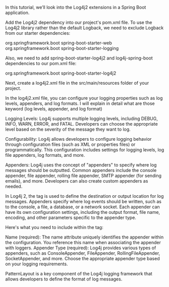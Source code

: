 In this tutorial, we’ll look into the Log4j2 extensions in a Spring Boot application.

Add the Log4j2 dependency into our project's pom.xml file.
To use the Log4j2 library rather than the default Logback, we need to exclude Logback from our starter dependencies:

<dependency>
    <groupId>org.springframework.boot</groupId>
    <artifactId>spring-boot-starter-web</artifactId>
    <exclusions>
        <exclusion>
            <groupId>org.springframework.boot</groupId>
            <artifactId>spring-boot-starter-logging</artifactId>
        </exclusion>
    </exclusions>
</dependency>

Also, we need to add spring-boot-starter-log4j2 and log4j-spring-boot dependencies to our pom.xml file:

<dependency>
    <groupId>org.springframework.boot</groupId>
    <artifactId>spring-boot-starter-log4j2</artifactId>
</dependency>

Next, create a log4j2.xml file in the src/main/resources folder of your project.

In the log4j2.xml file, you can configure your logging properties such as log levels, appenders, and log formats.
I will explain in detail what are those keyword (log levels, appender, and log format)

Logging Levels: Log4j supports multiple logging levels, including DEBUG, INFO, WARN, ERROR, and FATAL. Developers can choose the appropriate level based on the severity of the message they want to log.

Configurability: Log4j allows developers to configure logging behavior through configuration files (such as XML or properties files) or programmatically. This configuration includes settings for logging levels, log file appenders, log formats, and more.

Appenders: Log4j uses the concept of "appenders" to specify where log messages should be outputted. Common appenders include the console appender, file appender, rolling file appender, SMTP appender (for sending emails), and more. Developers can also create custom appenders as needed.

In Log4j 2, the <Appender> tag is used to define the destination or output location for log messages. Appenders specify where log events should be written, such as to the console, a file, a database, or a network socket. Each appender can have its own configuration settings, including the output format, file name, encoding, and other parameters specific to the appender type.

Here's what you need to include within the <Appender> tag:

Name (required): The name attribute uniquely identifies the appender within the configuration. You reference this name when associating the appender with loggers.
Appender Type (required): Log4j provides various types of appenders, such as ConsoleAppender, FileAppender, RollingFileAppender, SocketAppender, and more. Choose the appropriate appender type based on your logging requirements.

PatternLayout is a key component of the Log4j logging framework that allows developers to define the format of log messages. 
